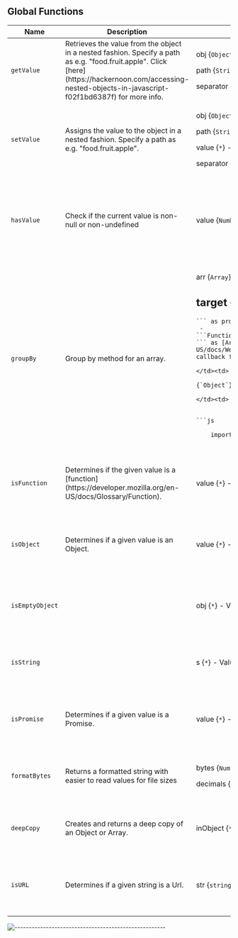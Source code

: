 

## Global Functions
<table><thead><tr><th>Name</th><th>Description</th><th>Parameters</th><th>Return</th><th>Example</th></tr></thead><tbody>
<tr><td>

`getValue`

</td><td>Retrieves the value from the object in a nested fashion. Specify a path as e.g. "food.fruit.apple". Click [here](https://hackernoon.com/accessing-nested-objects-in-javascript-f02f1bd6387f) for more info.</td><td>

obj {`Object`} - Object to retrieve value from.

 path {`String`} - Path to nested value, e.g. "food.fruit.apple".

 separator {`String`} - Separator to the path split on.

</td><td>

{`*`} - Value of the resolved path.

</td><td>


```js

    import { getValue } from '@innofake/omni-components/utils';
    
```

</td></tr>
<tr><td>

`setValue`

</td><td>Assigns the value to the object in a nested fashion.
Specify a path as e.g. "food.fruit.apple".</td><td>

obj {`Object`} - Object to set value on.

 path {`String`} - Path to nested value, e.g. "food.fruit.apple".

 value {`*`} - Value to set for the path.

 separator {`String`} - Separator to the path split on.

</td><td>

{`void`} - 

</td><td>


```js

    import { setValue } from '@innofake/omni-components/utils';
    
```

</td></tr>
<tr><td>

`hasValue`

</td><td>Check if the current value is non-null or non-undefined</td><td>

value {`Number`|`String`|`Object`} - Value to check

</td><td>

{`Boolean`} - - Boolean for if the value is non-null or non-undefined

</td><td>


```js

    import { hasValue } from '@innofake/omni-components/utils';
    
```

</td></tr>
<tr><td>

`groupBy`

</td><td>Group by method for an array.</td><td>

arr {`Array`} - Array to group.

 target {`String`|`function`} - Grouping target:
 - 
```String
``` as property to group on, e.g. "userId"
 - 
```Function
``` as [Array.prototype.reduce()](https://developer.mozilla.org/en-US/docs/Web/JavaScript/Reference/Global_Objects/Array/reduce#Syntax) callback function.

</td><td>

{`Object`} - Contains a property as key for each group.

</td><td>


```js

    import { groupBy } from '@innofake/omni-components/utils';
    
```

</td></tr>
<tr><td>

`isFunction`

</td><td>Determines if the given value is a [function](https://developer.mozilla.org/en-US/docs/Glossary/Function).</td><td>

value {`*`} - Value to inspect.

</td><td>

{`Boolean`} - True if the value is a valid function.

</td><td>


```js

    import { isFunction } from '@innofake/omni-components/utils';
    
```

</td></tr>
<tr><td>

`isObject`

</td><td>Determines if a given value is an Object.</td><td>

value {`*`} - Value to inspect.

</td><td>

{`Boolean`} - True if the value is an object.

</td><td>


```js

    import { isObject } from '@innofake/omni-components/utils';
    
```

</td></tr>
<tr><td>

`isEmptyObject`

</td><td></td><td>

obj {`*`} - Value to inspect

</td><td>

{`Boolean`} - True if the value is an empty.

</td><td>


```js

    import { isEmptyObject } from '@innofake/omni-components/utils';
    
```

</td></tr>
<tr><td>

`isString`

</td><td></td><td>

s {`*`} - Value to inspect

</td><td>

{`Boolean`} - True if the value is a string.

</td><td>


```js

    import { isString } from '@innofake/omni-components/utils';
    
```

</td></tr>
<tr><td>

`isPromise`

</td><td>Determines if a given value is a Promise.</td><td>

value {`*`} - Value to inspect.

</td><td>

{`Boolean`} - True if the value is a Promise.

</td><td>


```js

    import { isPromise } from '@innofake/omni-components/utils';
    
```

</td></tr>
<tr><td>

`formatBytes`

</td><td>Returns a formatted string with easier to read values for file sizes</td><td>

bytes {`Number`} - Size passed in.

 decimals {`Number`} - Number of decimals to return. Default to 2

</td><td>

{`String`} - The value with size formatted

</td><td>


```js

    import { formatBytes } from '@innofake/omni-components/utils';
    
```

</td></tr>
<tr><td>

`deepCopy`

</td><td>Creates and returns a deep copy of an Object or Array.</td><td>

inObject {`*`} - Object or Array to clone.

</td><td>

{`*`} - Copied object or Array.

</td><td>


```js

    import { deepCopy } from '@innofake/omni-components/utils';
    
```

</td></tr>
<tr><td>

`isURL`

</td><td>Determines if a given string is a Url.</td><td>

str {`string`} - Item to check

</td><td>

{`Boolean`} - True if the parameter is a Url.

</td><td>


```js

    import { isURL } from '@innofake/omni-components/utils';
    
```

</td></tr>
</tbody></table>


![-----------------------------------------------------](https://raw.githubusercontent.com/andreasbm/readme/master/assets/lines/aqua.png)

